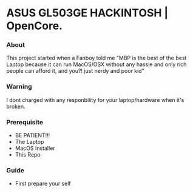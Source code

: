 # ASUS GL503GE HACKINTOSH | OpenCore.

### About
This project started when a Fanboy told me "MBP is the best of the best Laptop because it can run MacOS/OSX without any hassle and only rich people can afford it, and you?! just nerdy and poor kid"

### Warning
I dont charged with any responbility for your laptop/hardware when it's broken.

### Prerequisite
- BE PATIENT!!!
- The Laptop
- MacOS Installer
- This Repo

### Guide
- First prepare your self